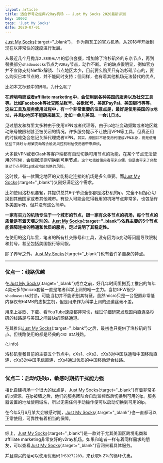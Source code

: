 ```yaml
---
layout: article
title: 适合养号之经典V2Ray机场 -- Just My Socks 2020最新评测
key: 10002
tags: 'Just My Socks'
date: 2020-07-01
---
```


[Just My Socks](http://bit.ly/38LAplE){:target="_blank"}， 作为搬瓦工的官方机场，从2018年开始到现在以非常快的速度进行发展。

从最近几个月抛弃`2.88美元/月`的低价套餐，增加除了洛杉矶外的东京节点，再到替换部分`shadowsocks`节点为`V2Ray`节点，动作不断。它的缺点很明显，例如官方并不宣称支持Netflix解锁、节点地区太少，目前要么购买只有洛杉矶节点的，要么购买日本节点的，并不能同时支持；但同样，也有着其他机场无法替代的优点。

比如本文标题中的`养号`。为什么呢？

**在跨境电商或者affiliate marketing中，会使用到各种美国的服务以及社交工具等。比如Facebook等社交网站账号、谷歌账号、美区PayPal、美国银行等等。这些工具及服务使用过程中，有一个非常重要的注意点是，最好是使用美国的ip地址，并且ip地区不能跳来跳去，比如一会儿美国、一会儿日本。**

见过朋友和群里太多种由于使用VPN或者代理等，由于ip地址变动频繁或者地区跳动账号被限制甚至被关闭的情况。许多服务提示不让使用VPN等工具，但真正用的时候难免会忘记关掉代理或者VPN。`其实，原因并不是使用代理或VPN本身，而是使用这些工具时ip频繁变动等会触发风控机制给使用者带来麻烦`。

大多数VPN或者Clash等客户端都有自动切换可用节点的功能，在某个节点无法使用的时候，会根据规则切换到可用节点。`这个功能给使用者带来方便，但是也带来了频繁变动节点导致ip或者地区切换的风险`。

这时候，有一款固定地区的又能稳定连接的机场是多么重要。而[Just My Socks](http://bit.ly/38LAplE){:target="_blank"}又刚好满足这个需求。

比如使用洛杉矶套餐，其提供总共6个节点全部都是洛杉矶的ip，完全不用担心切换到其他国家或者其他城市。有些人可能会觉得我用的机场节点非常多，也包括许多美国ip呀。但并没有这么简单。

**一家有实力的机场专注于一个城市的节点，跟一家有众多节点的机场，每个节点的质量是有着天壤之别的。[Just My Socks](http://bit.ly/38LAplE){:target="_blank"}依靠主要的5个节点能保障连接的畅通和优质的服务，足以说明了其稳定性。**

在使用的这几年里，笔者的所有社交账号和工具，没有因为ip变动等问题导致限制和封号，甚至包括美国银行等网银。

除了养号之外，[Just My Socks](http://bit.ly/38LAplE){:target="_blank"}也有着许多自身的特点。

---

### 优点一：线路优越

在[Just My Socks](http://bit.ly/38LAplE){:target="_blank"}成立之前，好几年时间里搬瓦工推出的每年4美元多的micro套餐一直是笔者科学上网的唯一主力。当初GFW很少`shadowsock`s封锁，可能当初并不能识别其特征。虽然micro只是一台配置非常低内存仅有64MB的虚拟主机，但是用来作为科学上网的通道丝毫不差。

用来上谷歌、下载、看YouTube速度都非常快，经过仔细研究发现国内直连洛杉矶的线路是与美国之间最快的网络通道。

在其推出[Just My Socks](http://bit.ly/38LAplE){:target="_blank"}之后，最初也只提供了洛杉矶的节点。但线路使用的都是经典的`CN2 GIA`线路。

{:.info}

洛杉矶套餐目前的主要五个节点中，cXs1、cXs2、cXs3对中国联通和中国移动直连，cXs3对中国电信直连，cXs4通过优质的中国移动混合线路。

---

### 优点二：启动切换ip，敏感时期抗干扰能力强

相比自建机场一个很大的优点是，[Just My Socks](http://bit.ly/38LAplE){:target="_blank"}有着非常多的ip资源。在ip被墙之后，他们的服务团队会自动监控然后切换到可用的ip。服务器设置的地址使用域名，所以无需任何手动操作便可以启动切换到可用的ip。

在今年5月6月某大会敏感时期，[Just My Socks](http://bit.ly/38LAplE){:target="_blank"}也一直都可以正常使用，可靠性有着相当的保障。

---

综上，[Just My Socks](http://bit.ly/38LAplE){:target="_blank"}是一款对于尤其美国区跨境电商和affiliate marketing非常友好的v2ray机场。如果和笔者一样有着同样需求的朋友，可以查看[Just My Socks](http://bit.ly/38LAplE){:target="_blank"}官网来看具体服务。

并且购买的话可以使用优惠码`JMS9272283`，来获取5.2%的循环优惠。